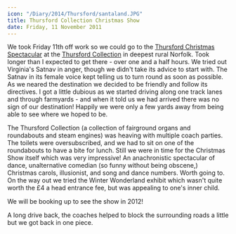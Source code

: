 ```yaml
---
icon: "/Diary/2014/Thursford/santaland.JPG"
title: Thursford Collection Christmas Show
date: Friday, 11 November 2011
---
```

We took Friday 11th off work so we could go to the
[Thursford Christmas Spectacular](https://www.thursford.com/christmas-spectacular/)
at the
[Thursford Collection](https://www.thursford.com/)
in deepest rural Norfolk. Took longer than I expected to get there -
over one and a half hours. We tried out Virginia's Satnav in anger, though
we didn't take its
advice to start with. The Satnav in its female voice kept telling us to turn
round as soon as
possible. As we neared the destination we decided to be friendly and follow
its directives. I got a
little dubious as we started driving along one track lanes and through
farmyards - and when it told us we had arrived there was no sign of our
destination! Happily we were only a few yards away from being able to see
where we hoped to be.

The Thursford Collection (a collection of fairground organs and roundabouts
and steam engines) was heaving with multiple coach parties. The toilets were
oversubscribed, and we had to sit on one of the roundabouts to have a bite
for lunch. Still we were in time for the Christmas Show itself which was
very impressive! An anachronistic spectacular of dance, unalternative
comedian (so funny without being obscene,) Christmas carols, illusionist,
and song and dance numbers. Worth going to. On the way out we tried the
Winter Wonderland exhibit which wasn't quite worth the &pound;4 a head entrance
fee, but was appealing to one's inner child.

We will be booking up to see the show in 2012!

A long drive back, the coaches helped to block the surrounding roads a
little but we got back in one piece.
